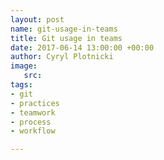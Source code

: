 ```yaml
---
layout: post
name: git-usage-in-teams
title: Git usage in teams
date: 2017-06-14 13:00:00 +00:00
author: Cyryl Plotnicki
image:
   src: 
tags:
- git
- practices
- teamwork
- process
- workflow

---
```


